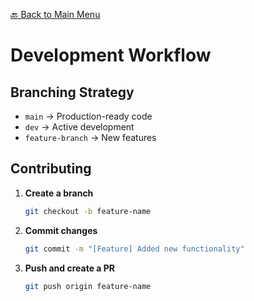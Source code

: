 [🔙 Back to Main Menu](../../README.md)

# Development Workflow

## Branching Strategy
- `main` → Production-ready code
- `dev` → Active development
- `feature-branch` → New features

## Contributing
1. **Create a branch**  
   ```bash
   git checkout -b feature-name
   ```
2. **Commit changes**  
   ```bash
   git commit -m "[Feature] Added new functionality"
   ```
3. **Push and create a PR**  
   ```bash
   git push origin feature-name
   ```

